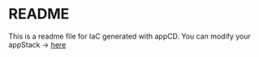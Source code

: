 # README
This is a readme file for IaC generated with appCD.
You can modify your appStack -> [here](http://cloud.stackgen.com/appstacks/9de44a3d-1b0d-4cd9-8bd5-161a1a092b99)
